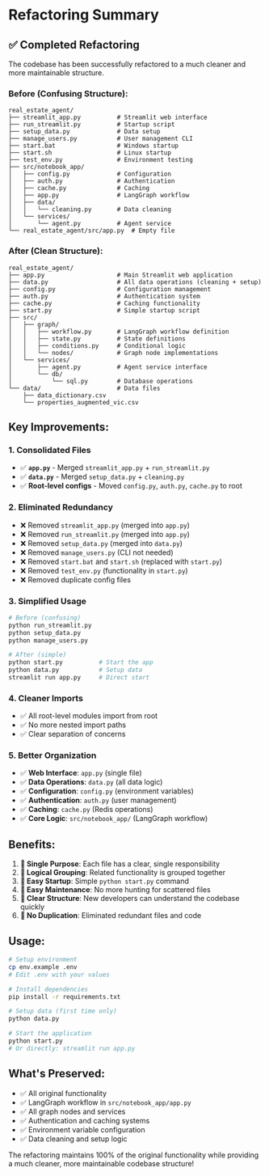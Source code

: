 # Refactoring Summary

## ✅ **Completed Refactoring**

The codebase has been successfully refactored to a much cleaner and more maintainable structure.

### **Before (Confusing Structure):**
```
real_estate_agent/
├── streamlit_app.py          # Streamlit web interface
├── run_streamlit.py          # Startup script
├── setup_data.py             # Data setup
├── manage_users.py           # User management CLI
├── start.bat                 # Windows startup
├── start.sh                  # Linux startup
├── test_env.py               # Environment testing
├── src/notebook_app/
│   ├── config.py             # Configuration
│   ├── auth.py               # Authentication
│   ├── cache.py              # Caching
│   ├── app.py                # LangGraph workflow
│   ├── data/
│   │   └── cleaning.py       # Data cleaning
│   └── services/
│       └── agent.py          # Agent service
└── real_estate_agent/src/app.py  # Empty file
```

### **After (Clean Structure):**
```
real_estate_agent/
├── app.py                    # Main Streamlit web application
├── data.py                   # All data operations (cleaning + setup)
├── config.py                 # Configuration management
├── auth.py                   # Authentication system
├── cache.py                  # Caching functionality
├── start.py                  # Simple startup script
├── src/
│   ├── graph/
│   │   ├── workflow.py       # LangGraph workflow definition
│   │   ├── state.py          # State definitions
│   │   ├── conditions.py     # Conditional logic
│   │   └── nodes/            # Graph node implementations
│   └── services/
│       ├── agent.py          # Agent service interface
│       └── db/
│           └── sql.py        # Database operations
└── data/                     # Data files
    ├── data_dictionary.csv
    └── properties_augmented_vic.csv
```

## **Key Improvements:**

### 1. **Consolidated Files**
- ✅ **`app.py`** - Merged `streamlit_app.py` + `run_streamlit.py`
- ✅ **`data.py`** - Merged `setup_data.py` + `cleaning.py`
- ✅ **Root-level configs** - Moved `config.py`, `auth.py`, `cache.py` to root

### 2. **Eliminated Redundancy**
- ❌ Removed `streamlit_app.py` (merged into `app.py`)
- ❌ Removed `run_streamlit.py` (merged into `app.py`)
- ❌ Removed `setup_data.py` (merged into `data.py`)
- ❌ Removed `manage_users.py` (CLI not needed)
- ❌ Removed `start.bat` and `start.sh` (replaced with `start.py`)
- ❌ Removed `test_env.py` (functionality in `start.py`)
- ❌ Removed duplicate config files

### 3. **Simplified Usage**
```bash
# Before (confusing)
python run_streamlit.py
python setup_data.py
python manage_users.py

# After (simple)
python start.py          # Start the app
python data.py           # Setup data
streamlit run app.py     # Direct start
```

### 4. **Cleaner Imports**
- ✅ All root-level modules import from root
- ✅ No more nested import paths
- ✅ Clear separation of concerns

### 5. **Better Organization**
- ✅ **Web Interface**: `app.py` (single file)
- ✅ **Data Operations**: `data.py` (all data logic)
- ✅ **Configuration**: `config.py` (environment variables)
- ✅ **Authentication**: `auth.py` (user management)
- ✅ **Caching**: `cache.py` (Redis operations)
- ✅ **Core Logic**: `src/notebook_app/` (LangGraph workflow)

## **Benefits:**

1. **🎯 Single Purpose**: Each file has a clear, single responsibility
2. **📁 Logical Grouping**: Related functionality is grouped together
3. **🚀 Easy Startup**: Simple `python start.py` command
4. **🔧 Easy Maintenance**: No more hunting for scattered files
5. **📖 Clear Structure**: New developers can understand the codebase quickly
6. **🔄 No Duplication**: Eliminated redundant files and code

## **Usage:**

```bash
# Setup environment
cp env.example .env
# Edit .env with your values

# Install dependencies
pip install -r requirements.txt

# Setup data (first time only)
python data.py

# Start the application
python start.py
# Or directly: streamlit run app.py
```

## **What's Preserved:**

- ✅ All original functionality
- ✅ LangGraph workflow in `src/notebook_app/app.py`
- ✅ All graph nodes and services
- ✅ Authentication and caching systems
- ✅ Environment variable configuration
- ✅ Data cleaning and setup logic

The refactoring maintains 100% of the original functionality while providing a much cleaner, more maintainable codebase structure!

